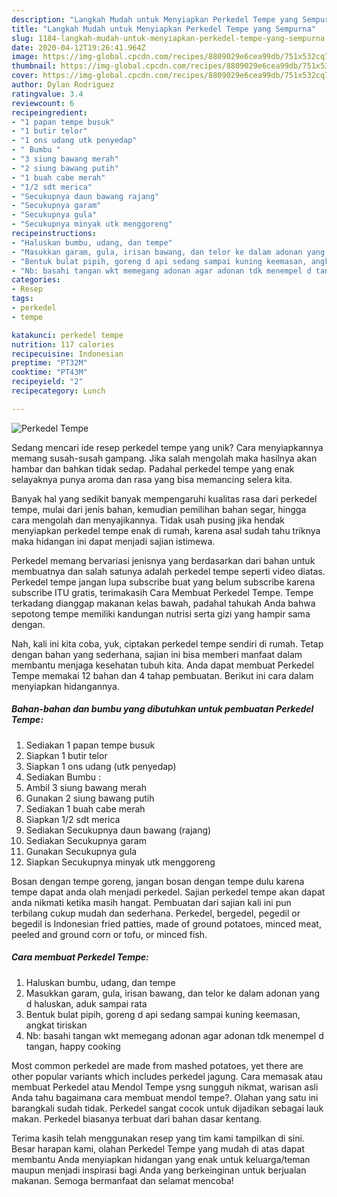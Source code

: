 ```yaml
---
description: "Langkah Mudah untuk Menyiapkan Perkedel Tempe yang Sempurna"
title: "Langkah Mudah untuk Menyiapkan Perkedel Tempe yang Sempurna"
slug: 1184-langkah-mudah-untuk-menyiapkan-perkedel-tempe-yang-sempurna
date: 2020-04-12T19:26:41.964Z
image: https://img-global.cpcdn.com/recipes/8809029e6cea99db/751x532cq70/perkedel-tempe-foto-resep-utama.jpg
thumbnail: https://img-global.cpcdn.com/recipes/8809029e6cea99db/751x532cq70/perkedel-tempe-foto-resep-utama.jpg
cover: https://img-global.cpcdn.com/recipes/8809029e6cea99db/751x532cq70/perkedel-tempe-foto-resep-utama.jpg
author: Dylan Rodriguez
ratingvalue: 3.4
reviewcount: 6
recipeingredient:
- "1 papan tempe busuk"
- "1 butir telor"
- "1 ons udang utk penyedap"
- " Bumbu "
- "3 siung bawang merah"
- "2 siung bawang putih"
- "1 buah cabe merah"
- "1/2 sdt merica"
- "Secukupnya daun bawang rajang"
- "Secukupnya garam"
- "Secukupnya gula"
- "Secukupnya minyak utk menggoreng"
recipeinstructions:
- "Haluskan bumbu, udang, dan tempe"
- "Masukkan garam, gula, irisan bawang, dan telor ke dalam adonan yang d haluskan, aduk sampai rata"
- "Bentuk bulat pipih, goreng d api sedang sampai kuning keemasan, angkat tiriskan"
- "Nb: basahi tangan wkt memegang adonan agar adonan tdk menempel d tangan, happy cooking"
categories:
- Resep
tags:
- perkedel
- tempe

katakunci: perkedel tempe 
nutrition: 117 calories
recipecuisine: Indonesian
preptime: "PT32M"
cooktime: "PT43M"
recipeyield: "2"
recipecategory: Lunch

---
```



![Perkedel Tempe](https://img-global.cpcdn.com/recipes/8809029e6cea99db/751x532cq70/perkedel-tempe-foto-resep-utama.jpg)

Sedang mencari ide resep perkedel tempe yang unik? Cara menyiapkannya memang susah-susah gampang. Jika salah mengolah maka hasilnya akan hambar dan bahkan tidak sedap. Padahal perkedel tempe yang enak selayaknya punya aroma dan rasa yang bisa memancing selera kita.

Banyak hal yang sedikit banyak mempengaruhi kualitas rasa dari perkedel tempe, mulai dari jenis bahan, kemudian pemilihan bahan segar, hingga cara mengolah dan menyajikannya. Tidak usah pusing jika hendak menyiapkan perkedel tempe enak di rumah, karena asal sudah tahu triknya maka hidangan ini dapat menjadi sajian istimewa.

Perkedel memang bervariasi jenisnya yang berdasarkan dari bahan untuk membuatnya dan salah satunya adalah perkedel tempe seperti video diatas. Perkedel tempe jangan lupa subscribe buat yang belum subscribe karena subscribe ITU gratis, terimakasih  Cara Membuat Perkedel Tempe. Tempe terkadang dianggap makanan kelas bawah, padahal tahukah Anda bahwa sepotong tempe memiliki kandungan nutrisi serta gizi yang hampir sama dengan.


Nah, kali ini kita coba, yuk, ciptakan perkedel tempe sendiri di rumah. Tetap dengan bahan yang sederhana, sajian ini bisa memberi manfaat dalam membantu menjaga kesehatan tubuh kita. Anda dapat membuat Perkedel Tempe memakai 12 bahan dan 4 tahap pembuatan. Berikut ini cara dalam menyiapkan hidangannya.

<!--inarticleads1-->

##### Bahan-bahan dan bumbu yang dibutuhkan untuk pembuatan Perkedel Tempe:

1. Sediakan 1 papan tempe busuk
1. Siapkan 1 butir telor
1. Siapkan 1 ons udang (utk penyedap)
1. Sediakan  Bumbu :
1. Ambil 3 siung bawang merah
1. Gunakan 2 siung bawang putih
1. Sediakan 1 buah cabe merah
1. Siapkan 1/2 sdt merica
1. Sediakan Secukupnya daun bawang (rajang)
1. Sediakan Secukupnya garam
1. Gunakan Secukupnya gula
1. Siapkan Secukupnya minyak utk menggoreng


Bosan dengan tempe goreng, jangan bosan dengan tempe dulu karena tempe dapat anda olah menjadi perkedel. Sajian perkedel tempe akan dapat anda nikmati ketika masih hangat. Pembuatan dari sajian kali ini pun terbilang cukup mudah dan sederhana. Perkedel, bergedel, pegedil or begedil is Indonesian fried patties, made of ground potatoes, minced meat, peeled and ground corn or tofu, or minced fish. 

<!--inarticleads2-->

##### Cara membuat Perkedel Tempe:

1. Haluskan bumbu, udang, dan tempe
1. Masukkan garam, gula, irisan bawang, dan telor ke dalam adonan yang d haluskan, aduk sampai rata
1. Bentuk bulat pipih, goreng d api sedang sampai kuning keemasan, angkat tiriskan
1. Nb: basahi tangan wkt memegang adonan agar adonan tdk menempel d tangan, happy cooking


Most common perkedel are made from mashed potatoes, yet there are other popular variants which includes perkedel jagung. Cara memasak atau membuat Perkedel atau Mendol Tempe ysng sungguh nikmat, warisan asli Anda tahu bagaimana cara membuat mendol tempe?. Olahan yang satu ini barangkali sudah tidak. Perkedel sangat cocok untuk dijadikan sebagai lauk makan. Perkedel biasanya terbuat dari bahan dasar kentang. 

Terima kasih telah menggunakan resep yang tim kami tampilkan di sini. Besar harapan kami, olahan Perkedel Tempe yang mudah di atas dapat membantu Anda menyiapkan hidangan yang enak untuk keluarga/teman maupun menjadi inspirasi bagi Anda yang berkeinginan untuk berjualan makanan. Semoga bermanfaat dan selamat mencoba!
